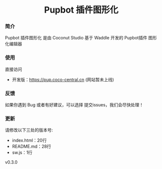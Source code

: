 

<h1 align="center">
Pupbot 插件图形化
</h1>

### 简介
Pupbot 插件图形化 是由 Coconut Studio 基于 Waddle 开发的 Pupbot插件 图形化编辑器

### 使用

直接访问

- 开发版：https://pup.coco-central.cn (网站暂未上线)

### 反馈

如果你遇到 Bug 或者有好建议，可以选择 提交issues，我们会尽快处理！

### 更新

请修改以下三处的版本号:

- index.html：20行
- README.md：28行
- sw.js：1行

<div class="waddle-version-bot">v0.3.0</div>